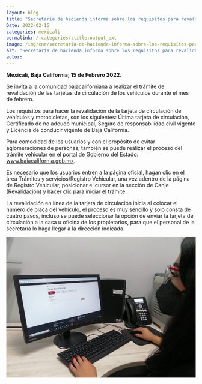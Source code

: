 ```yaml
---
layout: blog
title: "Secretaría de hacienda informa sobre los requisitos para revalidar la tarjeta de circulación de vehículos y motocicletas"
Date: 2022-02-15
categories: mexicali
permalink: /:categories/:title:output_ext
image: /img/cnr/secretaria-de-hacienda-informa-sobre-los-requisitos-para-revalidar-la-tarjeta-de-circulacion-de-vehiculos.png
alt: "Secretaría de hacienda informa sobre los requisitos para revalidar la tarjeta de circulación de vehículos y motocicletas"
autor:
---
```


**Mexicali, Baja California; 15 de Febrero 2022.** 

Se invita a la comunidad bajacaliforniana a realizar el trámite de revalidación de las tarjetas de circulación de los vehículos durante el mes de febrero.  

Los requisitos para hacer la revalidación de la tarjeta de circulación de vehículos y motocicletas, son los siguientes: Última tarjeta de circulación, Certificado de no adeudo municipal, Seguro de responsabilidad civil vigente y Licencia de conducir vigente de Baja California. 

Para comodidad de los usuarios y con el propósito de evitar aglomeraciones de personas, también se puede realizar el proceso del trámite vehicular en el portal de Gobierno del  Estado: www.bajacalifornia.gob.mx.

Es necesario que los usuarios entren a la página oficial, hagan clic en el área Trámites y servicios/Registro Vehicular, una vez adentro de la página de Registro Vehicular, posicionar el cursor en la sección de Canje (Revalidación) y hacer clic para iniciar el trámite. 

La revalidación en línea de la tarjeta de circulación inicia al colocar el número de placa del vehículo, el proceso es muy sencillo y solo consta de cuatro pasos, incluso se puede seleccionar la opción de enviar la tarjeta de circulación a la casa u oficina de los propietarios, para que el personal de la secretaría lo haga llegar a la dirección  indicada.

<div id="carouselExampleSlidesOnly" class="carousel slide" data-ride="carousel">
  <div class="carousel-inner">
    <div class="carousel-item active">
       <img class="d-block w-100" src="/img/cnr/secretaria-de-hacienda-informa-sobre-los-requisitos-para-revalidar-la-tarjeta-de-circulacion-de-vehiculos.png" loading="lazy"  alt="Secretaría de hacienda informa sobre los requisitos para revalidar la tarjeta de circulación de vehículos y motocicletas">
    </div>
  </div>
</div>
